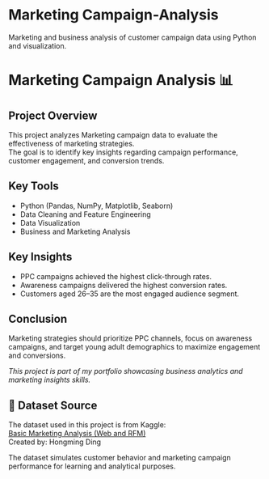 # Marketing Campaign-Analysis
Marketing and business analysis of customer campaign data using Python and visualization.
# Marketing Campaign Analysis 📊

## Project Overview
This project analyzes Marketing campaign data to evaluate the effectiveness of marketing strategies.  
The goal is to identify key insights regarding campaign performance, customer engagement, and conversion trends.

## Key Tools
- Python (Pandas, NumPy, Matplotlib, Seaborn)
- Data Cleaning and Feature Engineering
- Data Visualization
- Business and Marketing Analysis

## Key Insights
- PPC campaigns achieved the highest click-through rates.
- Awareness campaigns delivered the highest conversion rates.
- Customers aged 26–35 are the most engaged audience segment.

## Conclusion
Marketing strategies should prioritize PPC channels, focus on awareness campaigns, and target young adult demographics to maximize engagement and conversions.


_This project is part of my portfolio showcasing business analytics and marketing insights skills._
## 📂 Dataset Source
The dataset used in this project is from Kaggle:  
[Basic Marketing Analysis (Web and RFM)](https://www.kaggle.com/datasets/hongmingding/basic-marketing-analysis-web-and-rfm)  
Created by: Hongming Ding

The dataset simulates customer behavior and marketing campaign performance for learning and analytical purposes.

